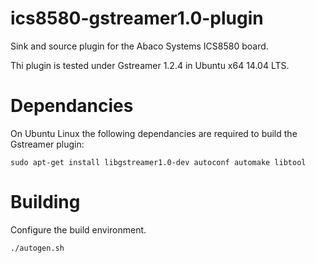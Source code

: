 # ics8580-gstreamer1.0-plugin
Sink and source plugin for the Abaco Systems ICS8580 board.

Thi plugin is tested under Gstreamer 1.2.4 in Ubuntu x64 14.04 LTS.

# Dependancies
On Ubuntu Linux the following dependancies are required to build the Gstreamer plugin:

```
sudo apt-get install libgstreamer1.0-dev autoconf automake libtool
```

# Building

Configure the build environment.
```
./autogen.sh
```
